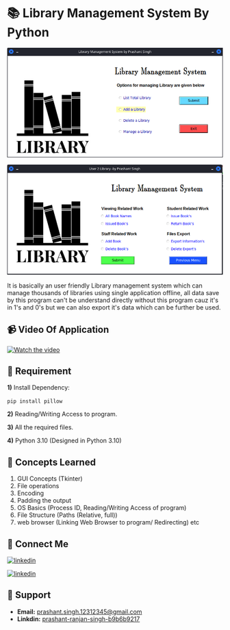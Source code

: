 
# 📚 Library Management System By Python

![](https://raw.githubusercontent.com/Prashant-ranjan-singh-123/Library-Management-In-Python/main/Sample%20Photos/Program%20Functioning/2.png)

![](https://raw.githubusercontent.com/Prashant-ranjan-singh-123/Library-Management-In-Python/main/Sample%20Photos/Program%20Functioning/11.png)

It is basically an user friendly Library management system which can manage thousands of libraries using single application offline, all data save by this program can't be understand directly without this program cauz it's in 1's and 0's but we can also export it's data which can be further be used.

## 📹 Video Of Application
[![Watch the video](https://radartimikaonline.com/wp-content/uploads/2022/07/Manipuri-Viral-Video-Red.jpg)](https://dms.licdn.com/playlist/C4D05AQFTdIBvOGPlxg/mp4-720p-30fp-crf28/0/1659244104274?e=1662127200&v=beta&t=P4WessrTYaNEiIOQY5e4NVxCZdPWQuAIq78586CqWuw)


## 🧰 Requirement 

**1)** Install Dependency: 

```pip install pillow```


**2)** Reading/Writing Access to program.

**3)** All the required files.

**4)** Python 3.10 (Designed in Python 3.10)

## 🧠 Concepts Learned

1) GUI Concepts (Tkinter)
2) File operations
3) Encoding
4) Padding the output
5) OS Basics (Process ID, Reading/Writing Access of program)
6) File Structure (Paths (Relative, full))
7) web browser (Linking Web Browser to program/ Redirecting) etc

## 🔗 Connect Me
[![linkedin](https://img.shields.io/badge/linkedin-0A66C2?style=for-the-badge&logo=linkedin&logoColor=white)](https://www.linkedin.com/in/prashant-ranjan-singh-b9b6b9217/)

[![linkedin](https://img.shields.io/badge/gmail-ff0000?style=for-the-badge&logo=gmail&logoColor=white)](https://mail.google.com/mail/u/?authuser=prashant.singh.12312345@gmail.com)

## 🙋 Support

- **Email:** prashant.singh.12312345@gmail.com 
- **Linkdin:** [prashant-ranjan-singh-b9b6b9217](https://www.linkedin.com/in/prashant-ranjan-singh-b9b6b9217/)
